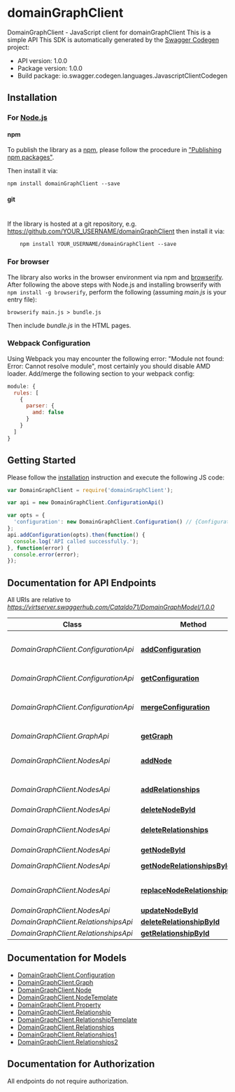 # domainGraphClient

DomainGraphClient - JavaScript client for domainGraphClient
This is a simple API
This SDK is automatically generated by the [Swagger Codegen](https://github.com/swagger-api/swagger-codegen) project:

- API version: 1.0.0
- Package version: 1.0.0
- Build package: io.swagger.codegen.languages.JavascriptClientCodegen

## Installation

### For [Node.js](https://nodejs.org/)

#### npm

To publish the library as a [npm](https://www.npmjs.com/),
please follow the procedure in ["Publishing npm packages"](https://docs.npmjs.com/getting-started/publishing-npm-packages).

Then install it via:

```shell
npm install domainGraphClient --save
```

#### git
#
If the library is hosted at a git repository, e.g.
https://github.com/YOUR_USERNAME/domainGraphClient
then install it via:

```shell
    npm install YOUR_USERNAME/domainGraphClient --save
```

### For browser

The library also works in the browser environment via npm and [browserify](http://browserify.org/). After following
the above steps with Node.js and installing browserify with `npm install -g browserify`,
perform the following (assuming *main.js* is your entry file):

```shell
browserify main.js > bundle.js
```

Then include *bundle.js* in the HTML pages.

### Webpack Configuration

Using Webpack you may encounter the following error: "Module not found: Error:
Cannot resolve module", most certainly you should disable AMD loader. Add/merge
the following section to your webpack config:

```javascript
module: {
  rules: [
    {
      parser: {
        amd: false
      }
    }
  ]
}
```

## Getting Started

Please follow the [installation](#installation) instruction and execute the following JS code:

```javascript
var DomainGraphClient = require('domainGraphClient');

var api = new DomainGraphClient.ConfigurationApi()

var opts = { 
  'configuration': new DomainGraphClient.Configuration() // {Configuration} New Configuration for this service
};
api.addConfiguration(opts).then(function() {
  console.log('API called successfully.');
}, function(error) {
  console.error(error);
});


```

## Documentation for API Endpoints

All URIs are relative to *https://virtserver.swaggerhub.com/Cataldo71/DomainGraphModel/1.0.0*

Class | Method | HTTP request | Description
------------ | ------------- | ------------- | -------------
*DomainGraphClient.ConfigurationApi* | [**addConfiguration**](docs/ConfigurationApi.md#addConfiguration) | **POST** /configuration | replaces the configuration with a new one
*DomainGraphClient.ConfigurationApi* | [**getConfiguration**](docs/ConfigurationApi.md#getConfiguration) | **GET** /configuration | gets the full configuration
*DomainGraphClient.ConfigurationApi* | [**mergeConfiguration**](docs/ConfigurationApi.md#mergeConfiguration) | **PUT** /configuration | updates the configuration with new data
*DomainGraphClient.GraphApi* | [**getGraph**](docs/GraphApi.md#getGraph) | **GET** /graph | gets the full graph
*DomainGraphClient.NodesApi* | [**addNode**](docs/NodesApi.md#addNode) | **POST** /nodes | adds a new node to the graph
*DomainGraphClient.NodesApi* | [**addRelationships**](docs/NodesApi.md#addRelationships) | **PUT** /nodes/{nodeId}/relationships | adds a new node to the graph
*DomainGraphClient.NodesApi* | [**deleteNodeById**](docs/NodesApi.md#deleteNodeById) | **DELETE** /nodes/{nodeId} | 
*DomainGraphClient.NodesApi* | [**deleteRelationships**](docs/NodesApi.md#deleteRelationships) | **DELETE** /nodes/{nodeId}/relationships | adds a new node to the graph
*DomainGraphClient.NodesApi* | [**getNodeById**](docs/NodesApi.md#getNodeById) | **GET** /nodes/{nodeId} | 
*DomainGraphClient.NodesApi* | [**getNodeRelationshipsById**](docs/NodesApi.md#getNodeRelationshipsById) | **GET** /nodes/{nodeId}/relationships | 
*DomainGraphClient.NodesApi* | [**replaceNodeRelationshipsById**](docs/NodesApi.md#replaceNodeRelationshipsById) | **POST** /nodes/{nodeId}/relationships | adds a new node to the graph
*DomainGraphClient.NodesApi* | [**updateNodeById**](docs/NodesApi.md#updateNodeById) | **PUT** /nodes/{nodeId} | 
*DomainGraphClient.RelationshipsApi* | [**deleteRelationshipById**](docs/RelationshipsApi.md#deleteRelationshipById) | **DELETE** /relationships/{relId} | 
*DomainGraphClient.RelationshipsApi* | [**getRelationshipById**](docs/RelationshipsApi.md#getRelationshipById) | **GET** /relationships/{relId} | 


## Documentation for Models

 - [DomainGraphClient.Configuration](docs/Configuration.md)
 - [DomainGraphClient.Graph](docs/Graph.md)
 - [DomainGraphClient.Node](docs/Node.md)
 - [DomainGraphClient.NodeTemplate](docs/NodeTemplate.md)
 - [DomainGraphClient.Property](docs/Property.md)
 - [DomainGraphClient.Relationship](docs/Relationship.md)
 - [DomainGraphClient.RelationshipTemplate](docs/RelationshipTemplate.md)
 - [DomainGraphClient.Relationships](docs/Relationships.md)
 - [DomainGraphClient.Relationships1](docs/Relationships1.md)
 - [DomainGraphClient.Relationships2](docs/Relationships2.md)


## Documentation for Authorization

 All endpoints do not require authorization.

